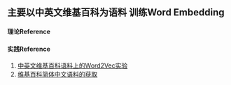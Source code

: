 ## 主要以中英文维基百科为语料 训练Word Embedding

#### 理论Reference

#### 实践Reference
1. [中英文维基百科语料上的Word2Vec实验](http://www.52nlp.cn/%E4%B8%AD%E8%8B%B1%E6%96%87%E7%BB%B4%E5%9F%BA%E7%99%BE%E7%A7%91%E8%AF%AD%E6%96%99%E4%B8%8A%E7%9A%84word2vec%E5%AE%9E%E9%AA%8C)
2. [维基百科简体中文语料的获取](http://licstar.net/archives/262)